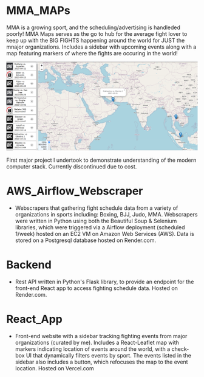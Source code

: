 # MMA_MAPs 
MMA is a growing sport, and the scheduling/advertising is handleded poorly! 
MMA Maps serves as the go to hub for the average fight lover to keep up with the BIG FIGHTS happening around the world for JUST the mnajor organizations. Includes a sidebar with upcoming events along with a map featuring markers of where the fights are occuring in the world!

![alt text](MMA_Website_Pictures.png)

First major project I undertook to demonstrate understanding of the modern computer stack. 
Currently discontinued due to cost.

# AWS_Airflow_Webscraper
- Webscrapers that gathering fight schedule data from a variety of organizations in sports including: Boxing, BJJ, Judo, MMA. Webscrapers were written in Python using both the Beautiful Soup & Selenium libraries, which were triggered via a Airflow deployment (scheduled 1/week) hosted on an EC2 VM on Amazon Web Services (AWS). Data is stored on a Postgresql database hosted on Render.com. 

# Backend
- Rest API written in Python's Flask library, to provide an endpoint for the front-end React app to access fighting schedule data. Hosted on Render.com. 

# React_App
- Front-end website with a sidebar tracking fighting events from major organizations (curated by me). Includes a React-Leaflet map with markers indicating location of events around the world, with a check-box UI that dynamically filters events by sport. The events listed in the sidebar also includes a button, which refocuses the map to the event location. Hosted on Vercel.com 
